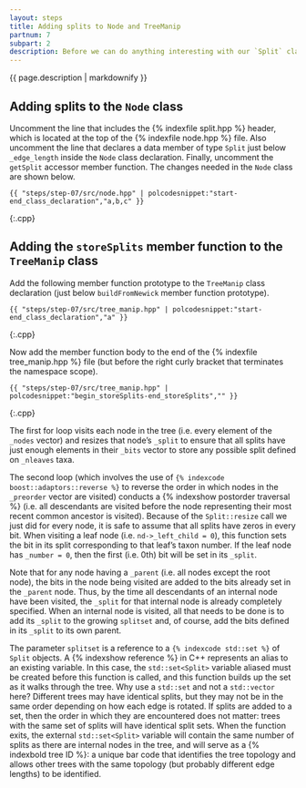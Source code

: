 ```yaml
---
layout: steps
title: Adding splits to Node and TreeManip
partnum: 7
subpart: 2
description: Before we can do anything interesting with our `Split` class, we need to add a `Split` object to the `Node` class and a `storeSplits` member function to the `TreeManip` class.
---
```

{{ page.description | markdownify }}

## Adding splits to the `Node` class

Uncomment the line that includes the {% indexfile split.hpp %} header, which is located at the top of the {% indexfile node.hpp %} file. Also uncomment the line that declares a data member of type `Split` just below `_edge_length` inside the `Node` class declaration. Finally, uncomment the `getSplit` accessor member function. The changes needed in the `Node` class are shown below.
~~~~~~
{{ "steps/step-07/src/node.hpp" | polcodesnippet:"start-end_class_declaration","a,b,c" }}
~~~~~~
{:.cpp}

## Adding the `storeSplits` member function to the `TreeManip` class

Add the following member function prototype to the `TreeManip` class declaration (just below `buildFromNewick` member function prototype).
~~~~~~
{{ "steps/step-07/src/tree_manip.hpp" | polcodesnippet:"start-end_class_declaration","a" }}
~~~~~~
{:.cpp}

Now add the member function body to the end of the {% indexfile tree_manip.hpp %} file (but before the right curly bracket that terminates the namespace scope).
~~~~~~
{{ "steps/step-07/src/tree_manip.hpp" | polcodesnippet:"begin_storeSplits-end_storeSplits","" }}
~~~~~~
{:.cpp}

The first for loop visits each node in the tree (i.e. every element of the `_nodes` vector) and resizes that node’s `_split` to ensure that all splits have just enough elements in their `_bits` vector to store any possible split defined on `_nleaves` taxa.

The second loop (which involves the use of `{% indexcode boost::adaptors::reverse %}` to reverse the order in which nodes in the `_preorder` vector are visited) conducts a {% indexshow postorder traversal %} (i.e. all descendants are visited before the node representing their most recent common ancestor is visited). Because of the `Split::resize` call we just did for every node, it is safe to assume that all splits have zeros in every bit. When visiting a leaf node (i.e. `nd->_left_child = 0`), this function sets the bit in its split corresponding to that leaf’s taxon number. If the leaf node has `_number = 0`, then the first (i.e. 0th) bit will be set in its `_split`.

Note that for any node having a `_parent` (i.e. all nodes except the root node), the bits in the node being visited are added to the bits already set in the `_parent` node. Thus, by the time all descendants of an internal node have been visited, the `_split` for that internal node is already completely specified. When an internal node is visited, all that needs to be done is to add its `_split` to the growing `splitset` and, of course, add the bits defined in its `_split` to its own parent.

The parameter `splitset` is a reference to a `{% indexcode std::set %}` of `Split` objects. A {% indexshow reference %} in C++ represents an alias to an existing variable. In this case, the `std::set<Split>` variable aliased must be created before this function is called, and this function builds up the set as it walks through the tree. Why use a `std::set` and not a `std::vector` here? Different trees may have identical splits, but they may not be in the same order depending on how each edge is rotated. If splits are added to a set, then the order in which they are encountered does not matter: trees with the same set of splits will have identical split sets. When the function exits, the external `std::set<Split>` variable will contain the same number of splits as there are internal nodes in the tree, and will serve as a {% indexbold tree ID %}: a unique bar code that identifies the tree topology and allows other trees with the same topology (but probably different edge lengths) to be identified.


